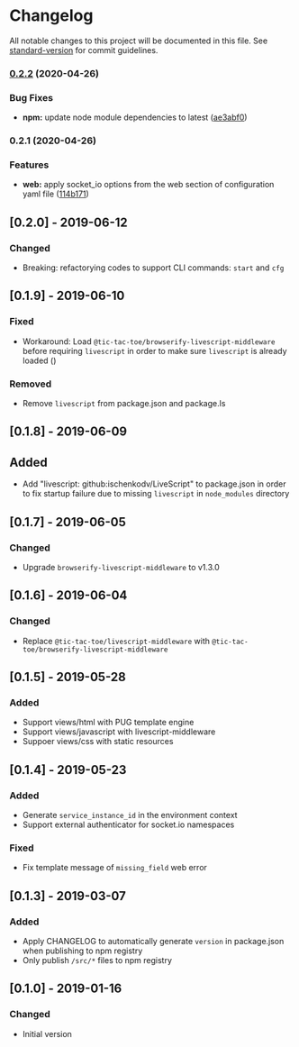 # Changelog

All notable changes to this project will be documented in this file. See [standard-version](https://github.com/conventional-changelog/standard-version) for commit guidelines.

### [0.2.2](https://github.com/tic-tac-toe-io/yapps-server/compare/v0.2.1...v0.2.2) (2020-04-26)


### Bug Fixes

* **npm:** update node module dependencies to latest ([ae3abf0](https://github.com/tic-tac-toe-io/yapps-server/commit/ae3abf06e9c44ac4298ebaaa18ea9f299f1212d6))

### 0.2.1 (2020-04-26)


### Features

* **web:** apply socket_io options from the web section of configuration yaml file ([114b171](https://github.com/tic-tac-toe-io/yapps-server/commit/114b1714a5167333d9c6aeef8229fde95ce019cc))

## [0.2.0] - 2019-06-12
### Changed
- Breaking: refactorying codes to support CLI commands: `start` and `cfg`

## [0.1.9] - 2019-06-10
### Fixed
- Workaround: Load `@tic-tac-toe/browserify-livescript-middleware` before requiring `livescript` in order to make sure `livescript` is already loaded ()

### Removed
- Remove `livescript` from package.json and package.ls


## [0.1.8] - 2019-06-09
## Added
- Add "livescript: github:ischenkodv/LiveScript" to package.json in order to fix startup failure due to missing `livescript` in `node_modules` directory

## [0.1.7] - 2019-06-05
### Changed
- Upgrade `browserify-livescript-middleware` to v1.3.0

## [0.1.6] - 2019-06-04
### Changed
- Replace `@tic-tac-toe/livescript-middleware` with `@tic-tac-toe/browserify-livescript-middleware`

## [0.1.5] - 2019-05-28
### Added
- Support views/html with PUG template engine
- Support views/javascript with livescript-middleware
- Suppoer views/css with static resources

## [0.1.4] - 2019-05-23
### Added
- Generate `service_instance_id` in the environment context
- Support external authenticator for socket.io namespaces

### Fixed
- Fix template message of `missing_field` web error

## [0.1.3] - 2019-03-07
### Added
- Apply CHANGELOG to automatically generate `version` in package.json when publishing to npm registry
- Only publish `/src/*` files to npm registry

## [0.1.0] - 2019-01-16
### Changed
- Initial version
